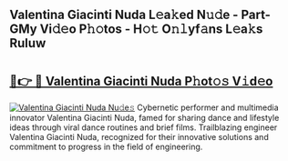## Valentina Giacinti Nuda L𝚎a𝚔ed N𝚞𝚍e - Part-GMy Vi𝚍𝚎o P𝚑𝚘tos - H𝚘𝚝 O𝚗𝚕yf𝚊ns L𝚎a𝚔s Ruluw

# <h2><a href="http://kfbcw8w.oniu.top/?m=Valentina+Giacinti+Nuda">🔗👉 🔴 Valentina Giacinti Nuda P𝚑ot𝚘𝚜 V𝚒d𝚎o</a></h2>

[![Valentina Giacinti Nuda Nu𝚍e𝚜](https://i.imgur.com/0qMVB7G.gif)](http://kfbcw8w.oniu.top/?m=Valentina+Giacinti+Nuda)
Cybernetic performer and multimedia innovator Valentina Giacinti Nuda, famed for sharing dance and lifestyle ideas through viral dance routines and brief films. Trailblazing engineer Valentina Giacinti Nuda, recognized for their innovative solutions and commitment to progress in the field of engineering.  
